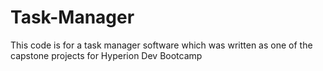 # Task-Manager
This code is for a task manager software which was written as one of the capstone projects for Hyperion Dev Bootcamp
